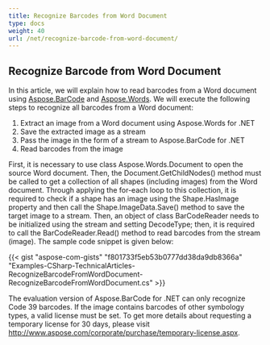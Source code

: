 ```yaml
---
title: Recognize Barcodes from Word Document
type: docs
weight: 40
url: /net/recognize-barcode-from-word-document/
---
```


## **Recognize Barcode from Word Document**
In this article, we will explain how to read barcodes from a Word document using [Aspose.BarCode](https://products.aspose.com/barcode/net) and [Aspose.Words](https://products.aspose.com/words/net). We will execute the following steps to recognize all barcodes from a Word document:

1. Extract an image from a Word document using Aspose.Words for .NET
1. Save the extracted image as a stream
1. Pass the image in the form of a stream to Aspose.BarCode for .NET
1. Read barcodes from the image

First, it is necessary to use class Aspose.Words.Document to open the source Word document. Then, the Document.GetChildNodes() method must be called to get a collection of all shapes (including images) from the Word document. Through applying the for-each loop to this collection, it is required to check if a shape has an image using the Shape.HasImage property and then call the Shape.ImageData.Save() method to save the target image to a stream. Then, an object of class BarCodeReader needs to be initialized using the stream and setting DecodeType; then, it is required to call the BarCodeReader.Read() method to read barcodes from the stream (image). The sample code snippet is given below:

{{< gist "aspose-com-gists" "f801733f5eb53b0777dd38da9db8366a" "Examples-CSharp-TechnicalArticles-RecognizeBarcodeFromWordDocument-RecognizeBarcodeFromWordDocument.cs" >}}


The evaluation version of Aspose.BarCode for .NET can only recognize Code 39 barcodes. If the image contains barcodes of other symbology types, a valid license must be set. To get more details about requesting a temporary license for 30 days, please visit <http://www.aspose.com/corporate/purchase/temporary-license.aspx>.
